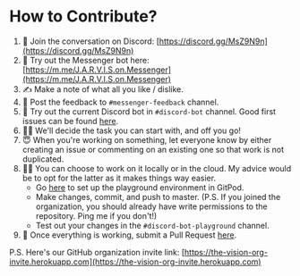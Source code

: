 # How to Contribute?

1. 👋 Join the conversation on Discord: [https://discord.gg/MsZ9N9n](https://discord.gg/MsZ9N9n)
1. 🤖 Try out the Messenger bot here: [https://m.me/J.A.R.V.I.S.on.Messenger](https://m.me/J.A.R.V.I.S.on.Messenger)
1. ✍️ Make a note of what all you like / dislike.
1. 💌 Post the feedback to `#messenger-feedback` channel.
1. 👶 Try out the current Discord bot in `#discord-bot` channel. Good first issues can be found [here](https://github.com/the-vision/jarvis-discord/labels/good%20first%20issue).
1. 🏃‍♂️ We'll decide the task you can start with, and off you go!
1. 😇 When you're working on something, let everyone know by either creating an issue or commenting on an existing one so that work is not duplicated.
1. 👨‍💻 You can choose to work on it locally or in the cloud. My advice would be to opt for the latter as it makes things way easier.
    * Go [here](https://gitpod.io/#https://github.com/the-vision/jarvis-discord-playground/) to set up the playground environment in GitPod.
    * Make changes, commit, and push to master. (P.S. If you joined the organization, you should already have write permissions to the repository. Ping me if you don't!)
    * Test out your changes in the `#discord-bot-playground` channel.
1. 🎉 Once everything is working, submit a Pull Request [here](https://github.com/the-vision/jarvis-discord).

P.S. Here's our GitHub organization invite link: [https://the-vision-org-invite.herokuapp.com](https://the-vision-org-invite.herokuapp.com)
